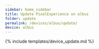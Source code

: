 ```yaml
---
sidebar: home_sidebar
title: Update PixelExperience on albus
folder: update
permalink: /devices/albus/update/
device: albus
---
```

{% include templates/device_update.md %}
